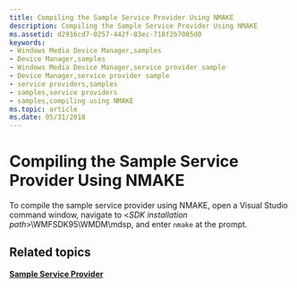 ```yaml
---
title: Compiling the Sample Service Provider Using NMAKE
description: Compiling the Sample Service Provider Using NMAKE
ms.assetid: d2916cd7-0257-442f-83ec-718f2b7085d0
keywords:
- Windows Media Device Manager,samples
- Device Manager,samples
- Windows Media Device Manager,service provider sample
- Device Manager,service provider sample
- service providers,samples
- samples,service providers
- samples,compiling using NMAKE
ms.topic: article
ms.date: 05/31/2018
---
```


# Compiling the Sample Service Provider Using NMAKE

To compile the sample service provider using NMAKE, open a Visual Studio command window, navigate to <*SDK installation path*>\\WMFSDK95\\WMDM\\mdsp, and enter `nmake` at the prompt.

## Related topics

<dl> <dt>

[**Sample Service Provider**](sample-service-provider.md)
</dt> </dl>

 

 





